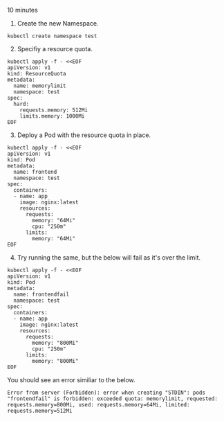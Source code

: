 10 minutes

1. Create the new Namespace.
```
kubectl create namespace test
```

2. Specifiy a resource quota.
```
kubectl apply -f - <<EOF
apiVersion: v1
kind: ResourceQuota
metadata:
  name: memorylimit
  namespace: test
spec:
  hard:
    requests.memory: 512Mi
    limits.memory: 1000Mi
EOF
```

3. Deploy a Pod with the resource quota in place.
```
kubectl apply -f - <<EOF
apiVersion: v1
kind: Pod
metadata:
  name: frontend
  namespace: test
spec:
  containers:
  - name: app
    image: nginx:latest
    resources:
      requests:
        memory: "64Mi"
        cpu: "250m"
      limits:
        memory: "64Mi"
EOF
```

4. Try running the same, but the below will fail as it's over the limit.
```
kubectl apply -f - <<EOF
apiVersion: v1
kind: Pod
metadata:
  name: frontendfail
  namespace: test
spec:
  containers:
  - name: app
    image: nginx:latest
    resources:
      requests:
        memory: "800Mi"
        cpu: "250m"
      limits:
        memory: "800Mi"
EOF
```

You should see an error similiar to the below.

```
Error from server (Forbidden): error when creating "STDIN": pods "frontendfail" is forbidden: exceeded quota: memorylimit, requested: requests.memory=800Mi, used: requests.memory=64Mi, limited: requests.memory=512Mi
```